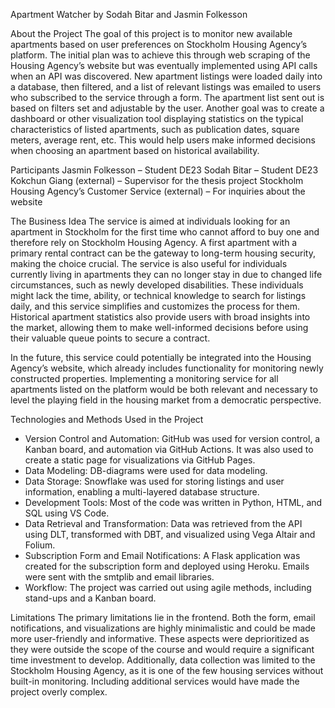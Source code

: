 Apartment Watcher
by Sodah Bitar and Jasmin Folkesson

About the Project
The goal of this project is to monitor new available apartments based on user preferences on Stockholm Housing Agency’s platform. The initial plan was to achieve this through web scraping of the Housing Agency’s website but was eventually implemented using API calls when an API was discovered. New apartment listings were loaded daily into a database, then filtered, and a list of relevant listings was emailed to users who subscribed to the service through a form. The apartment list sent out is based on filters set and adjustable by the user. Another goal was to create a dashboard or other visualization tool displaying statistics on the typical characteristics of listed apartments, such as publication dates, square meters, average rent, etc. This would help users make informed decisions when choosing an apartment based on historical availability.

Participants
Jasmin Folkesson – Student DE23
Sodah Bitar – Student DE23
Kokchun Giang (external) – Supervisor for the thesis project
Stockholm Housing Agency’s Customer Service (external) – For inquiries about the website

The Business Idea
The service is aimed at individuals looking for an apartment in Stockholm for the first time who cannot afford to buy one and therefore rely on Stockholm Housing Agency. A first apartment with a primary rental contract can be the gateway to long-term housing security, making the choice crucial. The service is also useful for individuals currently living in apartments they can no longer stay in due to changed life circumstances, such as newly developed disabilities. These individuals might lack the time, ability, or technical knowledge to search for listings daily, and this service simplifies and customizes the process for them. Historical apartment statistics also provide users with broad insights into the market, allowing them to make well-informed decisions before using their valuable queue points to secure a contract.

In the future, this service could potentially be integrated into the Housing Agency’s website, which already includes functionality for monitoring newly constructed properties. Implementing a monitoring service for all apartments listed on the platform would be both relevant and necessary to level the playing field in the housing market from a democratic perspective.

Technologies and Methods Used in the Project
- Version Control and Automation: GitHub was used for version control, a Kanban board, and automation via GitHub Actions. It was also used to create a static page for visualizations via GitHub Pages.
- Data Modeling: DB-diagrams were used for data modeling.
- Data Storage: Snowflake was used for storing listings and user information, enabling a multi-layered database structure.
- Development Tools: Most of the code was written in Python, HTML, and SQL using VS Code.
- Data Retrieval and Transformation: Data was retrieved from the API using DLT, transformed with DBT, and visualized using Vega Altair and Folium.
- Subscription Form and Email Notifications: A Flask application was created for the subscription form and deployed using Heroku. Emails were sent with the smtplib and email libraries.
- Workflow: The project was carried out using agile methods, including stand-ups and a Kanban board.

Limitations
The primary limitations lie in the frontend. Both the form, email notifications, and visualizations are highly minimalistic and could be made more user-friendly and informative. These aspects were deprioritized as they were outside the scope of the course and would require a significant time investment to develop. Additionally, data collection was limited to the Stockholm Housing Agency, as it is one of the few housing services without built-in monitoring. Including additional services would have made the project overly complex.


